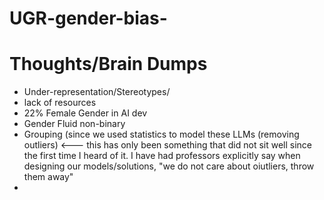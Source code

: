 # UGR-gender-bias-


# Thoughts/Brain Dumps
- Under-representation/Stereotypes/
- lack of resources
- 22% Female Gender in AI dev
- Gender Fluid non-binary
- Grouping (since we used statistics to model these LLMs (removing outliers)  <--- this has only been something that did not sit well since the first time I heard of it. I have had professors explicitly say when designing our models/solutions, "we do not care about oiutliers, throw them away"  
- 


